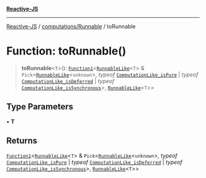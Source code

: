 [**Reactive-JS**](../../../README.md)

***

[Reactive-JS](../../../README.md) / [computations/Runnable](../README.md) / toRunnable

# Function: toRunnable()

> **toRunnable**\<`T`\>(): [`Function1`](../../../functions/type-aliases/Function1.md)\<[`RunnableLike`](../../interfaces/RunnableLike.md)\<`T`\> & `Pick`\<[`RunnableLike`](../../interfaces/RunnableLike.md)\<`unknown`\>, *typeof* [`ComputationLike_isPure`](../../variables/ComputationLike_isPure.md) \| *typeof* [`ComputationLike_isDeferred`](../../variables/ComputationLike_isDeferred.md) \| *typeof* [`ComputationLike_isSynchronous`](../../variables/ComputationLike_isSynchronous.md)\>, [`RunnableLike`](../../interfaces/RunnableLike.md)\<`T`\>\>

## Type Parameters

• **T**

## Returns

[`Function1`](../../../functions/type-aliases/Function1.md)\<[`RunnableLike`](../../interfaces/RunnableLike.md)\<`T`\> & `Pick`\<[`RunnableLike`](../../interfaces/RunnableLike.md)\<`unknown`\>, *typeof* [`ComputationLike_isPure`](../../variables/ComputationLike_isPure.md) \| *typeof* [`ComputationLike_isDeferred`](../../variables/ComputationLike_isDeferred.md) \| *typeof* [`ComputationLike_isSynchronous`](../../variables/ComputationLike_isSynchronous.md)\>, [`RunnableLike`](../../interfaces/RunnableLike.md)\<`T`\>\>
